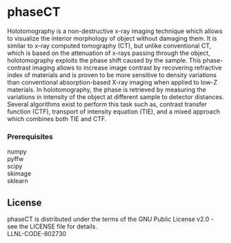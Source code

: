 # phaseCT

Holotomography is a non-destructive x-ray imaging technique which allows to visualize the interior morphology of object without damaging them. It is similar to x-ray computed tomography (CT), but unlike conventional CT, which is based on the attenuation of x-rays passing through the object, holotomography exploits the phase shift caused by the sample. This phase-contrast imaging allows to increase image contrast by recovering refractive index of materials and is proven to be more sensitive to density variations than conventional absorption-based X-ray imaging when applied to low-Z materials. In holotomography, the phase is retrieved by measuring the variations in intensity of the object at different sample to detector distances. Several algorithms exist to perform this task such as, contrast transfer function (CTF), transport of intensity equation (TIE), and a mixed approach which combines both TIE and CTF. 

### Prerequisites
numpy  
pyffw  
scipy  
skimage  
sklearn

## License
phaseCT is distributed under the terms of the GNU Public License v2.0 - see the LICENSE file for details.  
LLNL-CODE-802730
